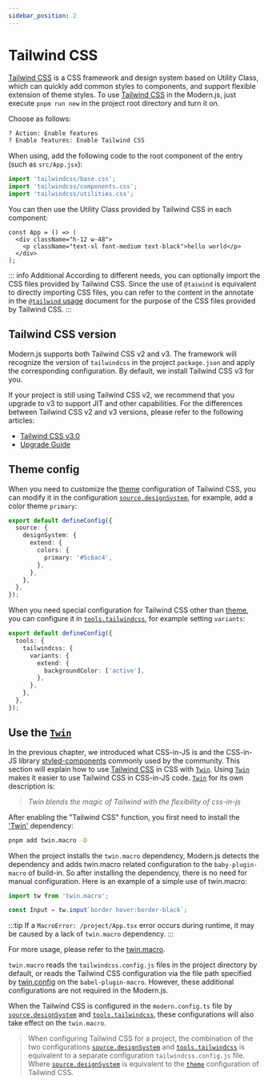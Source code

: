 ```yaml
---
sidebar_position: 2
---
```


# Tailwind CSS

[Tailwind CSS](https://tailwindcss.com/) is a CSS framework and design system based on Utility Class, which can quickly add common styles to components, and support flexible extension of theme styles. To use [Tailwind CSS](https://tailwindcss.com/) in the Modern.js, just execute `pnpm run new` in the project root directory and turn it on.

Choose as follows:

```bash
? Action: Enable features
? Enable features: Enable Tailwind CSS
```

When using, add the following code to the root component of the entry (such as `src/App.jsx`):

```js
import 'tailwindcss/base.css';
import 'tailwindcss/components.css';
import 'tailwindcss/utilities.css';
```

You can then use the Utility Class provided by Tailwind CSS in each component:

```tsx
const App = () => (
  <div className="h-12 w-48">
    <p className="text-xl font-medium text-black">hello world</p>
  </div>
);
```

::: info Additional
According to different needs, you can optionally import the CSS files provided by Tailwind CSS. Since the use of `@taiwind` is equivalent to directly importing CSS files, you can refer to the content in the annotate in the [`@tailwind` usage](https://tailwindcss.com/docs/functions-and-directives#tailwind) document for the purpose of the CSS files provided by Tailwind CSS.
:::

## Tailwind CSS version

Modern.js supports both Tailwind CSS v2 and v3. The framework will recognize the version of `tailwindcss` in the project `package.json` and apply the corresponding configuration. By default, we install Tailwind CSS v3 for you.

If your project is still using Tailwind CSS v2, we recommend that you upgrade to v3 to support JIT and other capabilities. For the differences between Tailwind CSS v2 and v3 versions, please refer to the following articles:

- [Tailwind CSS v3.0](https://tailwindcss.com/blog/tailwindcss-v3)
- [Upgrade Guide](https://tailwindcss.com/docs/upgrade-guide)

## Theme config

When you need to customize the [theme](https://tailwindcss.com/docs/theme) configuration of Tailwind CSS, you can modify it in the configuration [`source.designSystem`](/docs/configure/app/source/design-system), for example, add a color theme `primary`:

```typescript title="modern.config.ts"
export default defineConfig({
  source: {
    designSystem: {
      extend: {
        colors: {
          primary: '#5c6ac4',
        },
      },
    },
  },
});
```

When you need special configuration for Tailwind CSS other than [theme](https://tailwindcss.com/docs/theme), you can configure it in [`tools.tailwindcss`](/docs/configure/app/tools/tailwindcss), for example setting `variants`:

```typescript title="modern.config.ts"
export default defineConfig({
  tools: {
    tailwindcss: {
      variants: {
        extend: {
          backgroundColor: ['active'],
        },
      },
    },
  },
});
```

## Use the [`Twin`](https://github.com/ben-rogerson/twin.macro)

In the previous chapter, we introduced what CSS-in-JS is and the CSS-in-JS library [styled-components](https://styled-components.com/) commonly used by the community. This section will explain how to use [Tailwind CSS](https://tailwindcss.com/) in CSS with [`Twin`](https://github.com/ben-rogerson/twin.macro). Using [`Twin`](https://github.com/ben-rogerson/twin.macro) makes it easier to use Tailwind CSS in CSS-in-JS code. [`Twin`](https://github.com/ben-rogerson/twin.macro) for its own description is:

> _Twin blends the magic of Tailwind with the flexibility of css-in-js_

After enabling the "Tailwind CSS" function, you first need to install the ['Twin'](https://github.com/ben-rogerson/twin.macro) dependency:

```bash
pnpm add twin.macro -D
```

When the project installs the `twin.macro` dependency, Modern.js detects the dependency and adds twin.macro related configuration to the `baby-plugin-macro` of build-in. So after installing the dependency, there is no need for manual configuration. Here is an example of a simple use of twin.macro:

```js
import tw from 'twin.macro';

const Input = tw.input`border hover:border-black`;
```

:::tip
If a `MacroError: /project/App.tsx` error occurs during runtime, it may be caused by a lack of `twin.macro` dependency.
:::

For more usage, please refer to the [twin.macro](https://github.com/ben-rogerson/twin.macro/blob/master/docs/index.md).

`twin.macro` reads the `tailwindcss.config.js` files in the project directory by default, or reads the Tailwind CSS configuration via the file path specified by [twin.config](https://github.com/ben-rogerson/twin.macro/blob/master/docs/options.md#options) on the `babel-plugin-macro`. However, these additional configurations are not required in the Modern.js.

When the Tailwind CSS is configured in the `modern.config.ts` file by [`source.designSystem`](/docs/configure/app/source/design-system) and [`tools.tailwindcss`](/docs/configure/app/tools/tailwindcss), these configurations will also take effect on the `twin.macro`.

> When configuring Tailwind CSS for a project, the combination of the two configurations [`source.designSystem`](/docs/configure/app/source/design-system) and [`tools.tailwindcss`](/docs/configure/app/tools/tailwindcss) is equivalent to a separate configuration `tailwindcss.config.js` file.
> Where [`source.designSystem`](/docs/configure/app/source/design-system) is equivalent to the [`theme`](https://v2.tailwindcss.com/docs/configuration#theme) configuration of Tailwind CSS.
